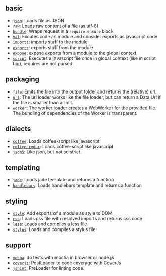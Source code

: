 ## basic

* [`json`](https://github.com/webpack/json-loader): Loads file as JSON
* [`raw`](https://github.com/webpack/raw-loader): Loads raw content of a file (as utf-8)
* [`bundle`](https://github.com/webpack/bundle-loader): Wraps request in a `require.ensure` block
* [`val`](https://github.com/webpack/val-loader): Excutes code as module and consider exports as javascript code
* [`imports`](https://github.com/webpack/imports-loader): imports stuff to the module
* [`exports`](https://github.com/webpack/exports-loader): exports stuff from the module
* [`expose`](https://github.com/webpack/expose-loader): expose exports from a module to the global context
* [`script`](https://github.com/webpack/script-loader): Executes a javascript file once in global context (like in script tag), requires are not parsed.


## packaging

* [`file`](https://github.com/webpack/file-loader): Emits the file into the output folder and returns the (relative) url.
* [`url`](https://github.com/webpack/url-loader): The url loader works like the file loader, but can return a Data Url if the file is smaller than a limit.
* [`worker`](https://github.com/webpack/worker-loader): The worker loader creates a WebWorker for the provided file. The bundling of dependencies of the Worker is transparent.


## dialects

* [`coffee`](https://github.com/webpack/coffee-loader): Loads coffee-script like javascript
* [`coffee-redux`](https://github.com/webpack/coffee-redux-loader): Loads coffee-script like javascript
* [`json5`](https://github.com/webpack/json5-loader): Like json, but not so strict.


## templating

* [`jade`](https://github.com/webpack/jade-loader): Loads jade template and returns a function
* [`handlebars`](https://github.com/altano/handlebars-loader): Loads handlebars template and returns a function


## styling

* [`style`](https://github.com/webpack/style-loader): Add exports of a module as style to DOM
* [`css`](https://github.com/webpack/css-loader): Loads css file with resolved imports and returns css code
* [`less`](https://github.com/webpack/less-loader): Loads and compiles a less file
* [`stylus`](https://github.com/shama/stylus-loader): Loads and compiles a stylus file

## support

* [`mocha`](https://github.com/webpack/mocha-loader): do tests with mocha in browser or node.js
* [`coverjs`](https://github.com/webpack/coverjs-loader): PostLoader to code coverage with CoverJs
* [`jshint`](https://github.com/webpack/jshint-loader): PreLoader for linting code.